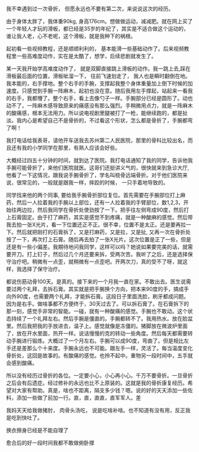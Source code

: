 我不幸遇到过一次骨折， 但愿永远也不要有第二次，来说说这次的经历。

由于身体太胖了，我体重90kg, 身高176cm。想做做运动，减减肥。就在网上买了一个年轻人才玩的滑板，都已经是35岁的年纪了，其实是不适合做这个运动的，谁让我人老，心不老呢，这个滑板，就是我种下的祸根。

起初看一些视频教程，还是顺顺利利的， 基本能滑一些基础动作了。后来视频教程里一些高难度动作，实在是太酷了，想学，后续悲剧就发生了。

某一天我开始学高难度动作了， 就是双脚直接跳上滑板的动作。我一跳上去,踩在滑板最后面的位置，滑板呲溜一下， 往前飞速划走了， 我人也是瞬时翻倒在地。我本能的，右手撑地。整个右手的手腕，支撑起我整个身体重量加上倒下时候的加速度。只感觉到手腕一阵麻木，起初也没在意。随后我用左手撑起，站起来一看我的右手，我都懵了。整个右手，看上去像勺子一样。手腕部分已经是圆形了。动也动不了，一阵麻木感导致原来的痛感没有那么强烈。手稍微用点力，就是一阵麻木的酸痛感，根本无法用力。所以说电视剧里腿被打了一枪，能继续跑的，都是扯淡。我内心是希望自己不是骨折的，不过看这个形状，怎么都是骨折了，手腕都弯了啊！

我打电话给我表哥，请他开车送我去苏州第二人民医院，那里的骨科比较出名，而且还有我的小学同学在那里，有熟人应该会好些。

大概经过四五十分钟的时间，就到达了医院。我打电话通知了我的同学，告诉他我手腕可能骨折了，来他们医院就医。这哥们还挺讲义气的，很快就来到急诊大厅, 他看了一下这情况，跟我说手腕骨折了，学名叫桡骨远端骨折。对于他们医院来说，很常见的，一般就是跟我一样，摔跤的时候， 一只手着地导致的。

同学找来他的两个同事, 要给我手腕骨折部位复位。首先需要在手腕部位打上麻药，然后一人拉着我的手腕以上部位，还有一人拉着我的手臂部位，数1,2,3，开始往两边拉，然后我同学在骨折处使劲按了一下。把手往左侧弯成90度，然后打上石膏固定。由于打了麻药，其实是感觉不到疼痛，就是一种酸麻的感觉。然后带我去拍一张X光片，看一下位置还正不正。很不幸，位置不是太正。还是要再拉一下。然后就把刚打的石膏拆了，又是打麻药，又是拉，又是扯, 又再一次在骨折处按了一下，再次打上石膏。随后再去拍了一张X光片。这次位置是正了一些，但是还是有一些小偏差。我期待地问我同学，这样可以吗？她说如果要完美的话，就需要开刀。打上钉子，然后过几个月还要来拆，受两次苦。我听了之后，还是选择保守治疗吧。稍微有一点歪，就稍微有一点歪吧。开两次刀，真的受不了呀，就这样，我选择了保守治疗。

都说伤筋动骨100天。是真的。接下来的一个月我一直在家。不敢出去。医生说需要过两个礼拜，去拆石膏。其实就是把手腕换个方向，把本来90度的手，搞成手向外90度，也需要两个礼拜，才能拆石膏。这段日子里面洗脸，刷牙都成问题。因为是右手。做啥事都不方便终于，30天过去了。可以拆石膏了。在石膏拆下的那一刻，感觉手非常的智能。一碰，就有一种酸痛的感觉。手腕也不敢动。这个状态持续了一个礼拜左右。然后手腕是僵直的。手腕都转不了。我用热水。放在脸盆里。然后我把我的手放进去，温子上。感觉就像是冻僵的。猪脚放在微波炉里面了，放在开水里面，热开一样。说话慢慢的克的转动一些角度。然后每天都需要转动手腕进行锻炼。大概过了一个月左右。手腕可以成90度，弯曲了。但是相比左手还是差那么个十来度。手腕永远也不可能。跟左手一样，灵活了。每当温度变化骨折处，这回是故事的。有酸痛的感觉。也拎不起中。重物另一段时间中，五手就会感到酸痛。

所以没有经历过骨折的各位。一定要小心，小心再小心。千万不要骨折。一旦骨折之后会有后遗症。经过修补的永远也比不上原装的。这就是我的骨折康复经历。希望对大家有帮助。真是，啥也不距离，隔支多少钱？嗯。说的好的天天添加一些佐料，添加一些做了前加一行。直，直，直直，直军军人。差

我妈天天给我做猪肘， 肉骨头汤吃， 说是吃啥补啥。也不知道有没有用，反正我是吃到快吐了。

换衣擦身已经是不能自理了

愈合后的好一段时间我都不敢做俯卧撑